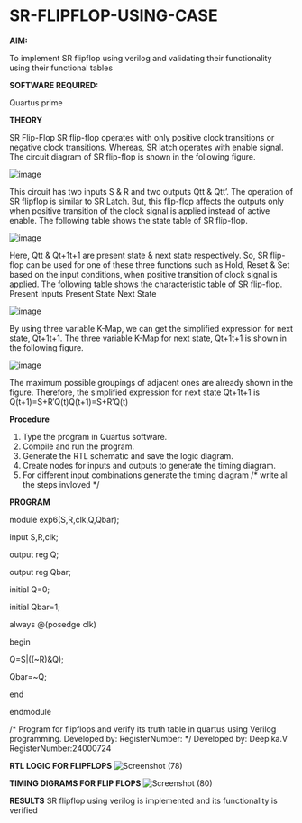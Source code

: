 # SR-FLIPFLOP-USING-CASE

**AIM:**

To implement  SR flipflop using verilog and validating their functionality using their functional tables

**SOFTWARE REQUIRED:**

Quartus prime

**THEORY**

SR Flip-Flop SR flip-flop operates with only positive clock transitions or negative clock transitions. Whereas, SR latch operates with enable signal. The circuit diagram of SR flip-flop is shown in the following figure.

![image](https://github.com/naavaneetha/SR-FLIPFLOP-USING-CASE/assets/154305477/0f710028-ad52-4d3e-9276-8714cf023a25)

 
This circuit has two inputs S & R and two outputs Qtt & Qtt’. The operation of SR flipflop is similar to SR Latch. But, this flip-flop affects the outputs only when positive transition of the clock signal is applied instead of active enable. The following table shows the state table of SR flip-flop.

![image](https://github.com/naavaneetha/SR-FLIPFLOP-USING-CASE/assets/154305477/dabfc4f4-87e3-4cbc-9472-f89ee1b5ed30)

 
Here, Qtt & Qt+1t+1 are present state & next state respectively. So, SR flip-flop can be used for one of these three functions such as Hold, Reset & Set based on the input conditions, when positive transition of clock signal is applied. The following table shows the characteristic table of SR flip-flop. Present Inputs Present State Next State

![image](https://github.com/naavaneetha/SR-FLIPFLOP-USING-CASE/assets/154305477/dd90d16c-aec5-4290-a586-e2346b1e9eb5)

 
By using three variable K-Map, we can get the simplified expression for next state, Qt+1t+1. The three variable K-Map for next state, Qt+1t+1 is shown in the following figure.

![image](https://github.com/naavaneetha/SR-FLIPFLOP-USING-CASE/assets/154305477/473efad6-d70b-4ca7-aeb7-898bbfca319f)

 
The maximum possible groupings of adjacent ones are already shown in the figure. Therefore, the simplified expression for next state Qt+1t+1 is Q(t+1)=S+R′Q(t)Q(t+1)=S+R′Q(t)

**Procedure**
 1. Type the program in Quartus software.
 2. Compile and run the program.
 3. Generate the RTL schematic and save the logic diagram.
 4. Create nodes for inputs and outputs to generate the timing diagram.
 5. For different input combinations generate the timing diagram
/* write all the steps invloved */

**PROGRAM**
  
  module exp6(S,R,clk,Q,Qbar);
 
 input S,R,clk;
 
 output reg Q;
 
 output reg Qbar;
 
 
 initial Q=0;
 
 initial Qbar=1;
 
 always @(posedge clk)
 
 begin 

Q=S|((~R)&Q);

 Qbar=~Q;
 
 end 

endmodule

/* Program for flipflops and verify its truth table in quartus using Verilog programming. Developed by: RegisterNumber:
*/ Developed by: Deepika.V RegisterNumber:24000724

**RTL LOGIC FOR FLIPFLOPS**
![Screenshot (78)](https://github.com/user-attachments/assets/3e5ac933-e480-4984-999c-2f917cd79e34)


**TIMING DIGRAMS FOR FLIP FLOPS**
![Screenshot (80)](https://github.com/user-attachments/assets/3357dfb3-a331-44fd-bb79-f57384fcbbec)


**RESULTS**
 SR flipflop using verilog is implemented and its functionality is verified
